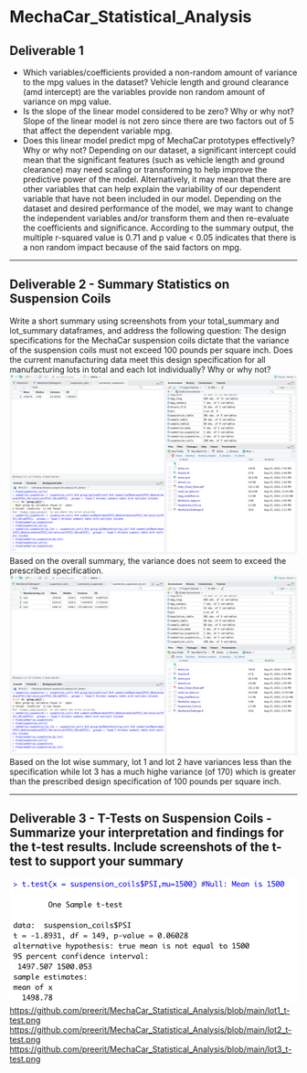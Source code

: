 # MechaCar_Statistical_Analysis
## Deliverable 1
* Which variables/coefficients provided a non-random amount of variance to the mpg values in the dataset?
Vehicle length and ground clearance (amd intercept) are the variables provide non random amount of variance on mpg value.
* Is the slope of the linear model considered to be zero? Why or why not?
Slope of the linear model is not zero since there are two factors out of 5 that affect the dependent variable mpg.
* Does this linear model predict mpg of MechaCar prototypes effectively? Why or why not?
Depending on our dataset, a significant intercept could mean that the significant features (such as vehicle length and ground clearance) may need scaling or transforming to help improve the predictive power of the model. Alternatively, it may mean that there are other variables that can help explain the variability of our dependent variable that have not been included in our model. Depending on the dataset and desired performance of the model, we may want to change the independent variables and/or transform them and then re-evaluate the coefficients and significance.
According to the summary output, the multiple r-squared value is 0.71 and p value < 0.05 indicates that there is a non random impact because of the said factors on mpg.

----

## Deliverable 2 - Summary Statistics on Suspension Coils
Write a short summary using screenshots from your total_summary and lot_summary dataframes, and address the following question:
The design specifications for the MechaCar suspension coils dictate that the variance of the suspension coils must not exceed 100 pounds per square inch. Does the current manufacturing data meet this design specification for all manufacturing lots in total and each lot individually? Why or why not?
![Suspension_coil_summary](https://github.com/preerit/MechaCar_Statistical_Analysis/blob/main/Suspension_coil_summary.png)
Based on the overall summary, the variance does not seem to exceed the prescribed specification. 
![Suspension_coil_summary_lot](https://github.com/preerit/MechaCar_Statistical_Analysis/blob/main/Suspension_coil_summary_lot.png)
Based on the lot wise summary, lot 1 and lot 2 have variances less than the specification while lot 3 has a much highe variance (of 170) which is greater than the prescribed design specification of 100 pounds per square inch.

----

## Deliverable 3 - T-Tests on Suspension Coils - Summarize your interpretation and findings for the t-test results. Include screenshots of the t-test to support your summary
![t-test](https://github.com/preerit/MechaCar_Statistical_Analysis/blob/main/t-test.png)
https://github.com/preerit/MechaCar_Statistical_Analysis/blob/main/lot1_t-test.png
https://github.com/preerit/MechaCar_Statistical_Analysis/blob/main/lot2_t-test.png
https://github.com/preerit/MechaCar_Statistical_Analysis/blob/main/lot3_t-test.png


